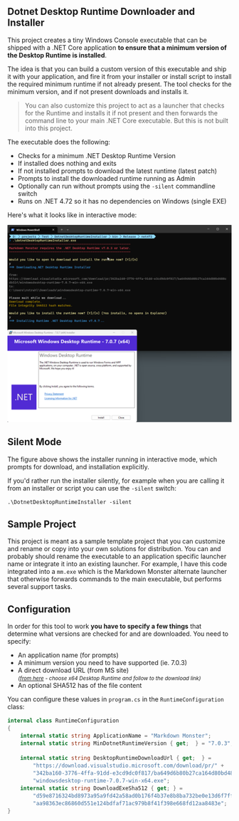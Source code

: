 Dotnet Desktop Runtime Downloader and Installer
-----------------------------------------------

This project creates a tiny Windows Console executable that can be shipped with a .NET Core application **to ensure that a minimum version of the Desktop Runtime is installed**. 

The idea is that you can build a custom version of this executable and ship it with your application, and fire it from your installer or install script to install the required minimum runtime if not already present. The tool checks for the minimum version, and if not present downloads and installs it.

> You can also customize this project to act as a launcher that checks for the Runtime and installs it if not present and then forwards the command line to your main .NET Core executable. But this is not built into this project.

The executable does the following:

* Checks for a minimum .NET Desktop Runtime Version
* If installed does nothing and exits
* If not installed prompts to download the latest runtime (latest patch)
* Prompts to install the downloaded runtime running as Admin
* Optionally can run without prompts using the `-silent` commandline switch
* Runs on .NET 4.72 so it has no dependencies on Windows (single EXE)

Here's what it looks like in interactive mode:

![Dotnet Desktop Runtime Installer](ScreenShot.png)

## Silent Mode
The figure above shows the installer running in interactive mode, which prompts for download, and installation explicitly. 

If you'd rather run the installer silently, for example when you are calling it from an installer or script you can use the `-silent` switch:

```ps
.\DotnetDesktopRuntimeInstaller -silent
```

## Sample Project
This project is meant as a sample template project that you can customize and rename or copy into your own solutions for distribution. You can and probably should rename the executable to an application specific launcher name or integrate it into an existing launcher. For example, I have this code integrated into a `mm.exe` which is the Markdown Monster alternate launcher that otherwise forwards commands to the main executable, but performs several support tasks.

## Configuration
In order for this tool to work **you have to specify a few things** that determine what versions are checked for and are downloaded. You need to specify:


* An application name (for prompts)
* A minimum version you need to have supported (ie. 7.0.3)
* A direct download URL (from MS site)  
<small><i>([from here](https://dotnet.microsoft.com/en-us/download/dotnet/7.0) - choose x64 Desktop Runtime and follow to the download link)</i></small>
* An optional SHA512 has of the file content

You can configure these values in `program.cs` in the `RuntimeConfiguration` class:

```csharp
internal class RuntimeConfiguration
{
    internal static string ApplicationName = "Markdown Monster";
    internal static string MinDotnetRuntimeVersion { get;  } = "7.0.3";
    
    internal static string DesktopRuntimeDownloadUrl { get;  } =
        "https://download.visualstudio.microsoft.com/download/pr/" +
        "342ba160-3776-4ffa-91dd-e3cd9dc0f817/ba649d6b80b27ca164d80bd488cdb51f/" +
        "windowsdesktop-runtime-7.0.7-win-x64.exe";
    internal static string DownloadExeSha512 { get; } =
        "d59e8716324bd8973a95a9fd42a58ad0b176f4b37e8b8ba732be0e13d6f7ffdea79a52" +
        "aa98363ec86860d551e124bdfaf71ac979b8f41f398e668fd12aa8483e";
}
```
